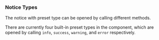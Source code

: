 ### Notice Types

The notice with preset type can be opened by calling different methods.

There are currently four built-in preset types in the component, which are opened by calling `info`, `success`, `warning`, and `error` respectively.
